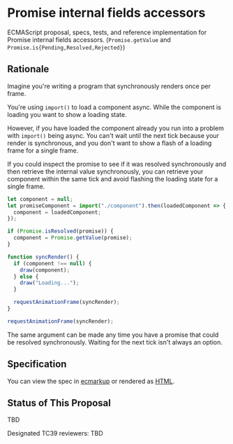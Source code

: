 # Promise internal fields accessors

ECMAScript proposal, specs, tests, and reference implementation for Promise internal fields accessors. (`Promise.getValue` and `Promise.is{Pending,Resolved,Rejected}`)

## Rationale

Imagine you're writing a program that synchronously renders once per frame.

You're using `import()` to load a component async. While the component is
loading you want to show a loading state.

However, if you have loaded the component already you run into a problem with
`import()` being async. You can't wait until the next tick because your render
is synchronous, and you don't want to show a flash of a loading frame for a
single frame.

If you could inspect the promise to see if it was resolved synchronously and
then retrieve the internal value synchronously, you can retrieve your component
within the same tick and avoid flashing the loading state for a single frame.

```js
let component = null;
let promiseComponent = import("./component").then(loadedComponent => {
  component = loadedComponent;
});

if (Promise.isResolved(promise)) {
  component = Promise.getValue(promise);
}

function syncRender() {
  if (component !== null) {
    draw(component);
  } else {
    draw("Loading...");
  }

  requestAnimationFrame(syncRender);
}

requestAnimationFrame(syncRender);
```

The same argument can be made any time you have a promise that could be
resolved synchronously. Waiting for the next tick isn't always an option.

## Specification
You can view the spec in [ecmarkup](spec.emu) or rendered as [HTML](https://thejameskyle.github.io/proposal-promise-getvalue/).

## Status of This Proposal

TBD

Designated TC39 reviewers: TBD
